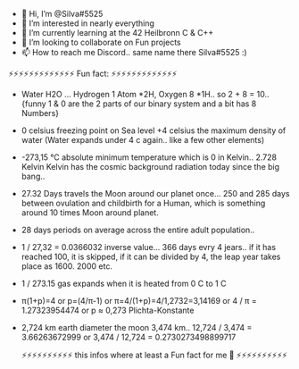 - 👋 Hi, I’m @Silva#5525
- 👀 I’m interested in nearly everything
- 🌱 I’m currently learning at the 42 Heilbronn C & C++
- 💞️ I’m looking to collaborate on Fun projects
- 📫 How to reach me  Discord.. same name there Silva#5525 :)
  
⚡⚡⚡⚡⚡⚡⚡⚡⚡⚡⚡⚡⚡                   Fun fact:                      ⚡⚡⚡⚡⚡⚡⚡⚡⚡⚡⚡⚡⚡
- Water H2O ... Hydrogen 1 Atom *2H, Oxygen 8 *1H.. so 2 + 8 = 10.. {funny 1 & 0 are the 2 parts of our binary system and a bit has 8 Numbers}
- 0 celsius freezing point on Sea level +4 celsius the maximum density of water (Water expands under 4 c again.. like a few other elements)
- -273,15 °C absolute minimum temperature which is 0 in Kelvin.. 2.728 Kelvin Kelvin has the cosmic background radiation today since the big bang..
- 27.32 Days travels the Moon around our planet once... 250 and 285 days between ovulation and childbirth for a Human, which is something around 10 times Moon around planet.
- 28 days periods on average across the entire adult population..
- 1 / 27,32 = 0.0366032 inverse value... 366 days evry 4 jears.. if it has reached 100, it is skipped, if it can be divided by 4, the leap year takes place as 1600. 2000 etc.
- 1 / 273.15 gas expands when it is heated from 0 C to 1 C
- π(1+p)=4  or  p=(4/π-1)  or  π=4/(1+p)=4/1,2732=3,14169 or 4 / π = 1.27323954474 or p ≈ 0,273 Plichta-Konstante
- 2,724 km earth diameter the moon 3,474 km.. 12,724 / 3,474 = 3.66263672999 or 3,474 / 12,724 = 0.2730273498899717
  
  ⚡⚡⚡⚡⚡⚡⚡⚡⚡⚡ this infos where at least a Fun fact for me 🤯 ⚡⚡⚡⚡⚡⚡⚡⚡⚡⚡
<!---
Silva5525/Silva5525 is a ✨ special ✨ repository because its `README.md` (this file) appears on your GitHub profile.
You can click the Preview link to take a look at your changes.
--->
